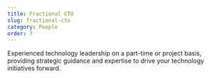 ```yaml
---
title: Fractional CTO
slug: fractional-cto
category: People
order: 7
---
```

Experienced technology leadership on a part-time or project basis, providing strategic guidance and expertise to drive your technology initiatives forward.
